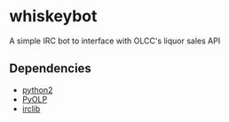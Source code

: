 whiskeybot
==========

A simple IRC bot to interface with OLCC's liquor sales API

## Dependencies ##

* [python2](http://www.python.org/)
* [PyOLP](https://github.com/cameronbwhite/PyOLP)
* [irclib](https://bitbucket.org/jaraco/irc)
